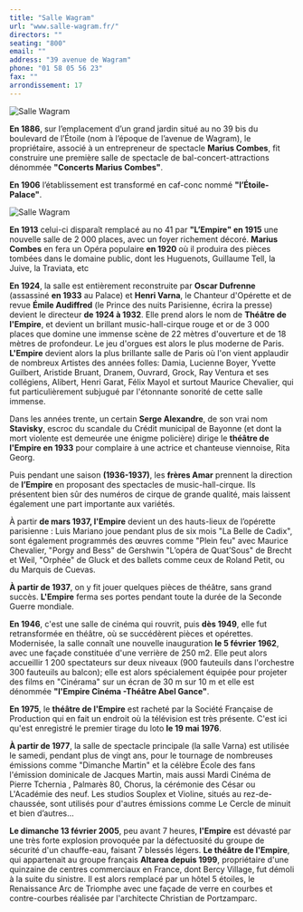 ```yaml
---
title: "Salle Wagram"
url: "www.salle-wagram.fr/"
directors: ""
seating: "800"
email: ""
address: "39 avenue de Wagram"
phone: "01 58 05 56 23"
fax: ""
arrondissement: 17
---
```


![Salle Wagram](../images/17eme/salle-wagram/salle-wagram-1.jpg)

**En 1886**, sur l’emplacement d’un grand jardin situé au no 39 bis du boulevard de l’Étoile (nom à l’époque de l’avenue de Wagram), le propriétaire, associé à un entrepreneur de spectacle **Marius Combes**, fit construire une première salle de spectacle de bal-concert-attractions dénommée **"Concerts Marius Combes"**.

**En 1906** l’établissement est transformé en caf-conc nommé **"l’Étoile-Palace"**.

![Salle Wagram](../images/17eme/salle-wagram/salle-wagram-2.jpg)

**En 1913** celui-ci disparaît remplacé au no 41 par **"L’Empire" en 1915** une nouvelle salle de 2 000 places, avec un foyer richement décoré. **Marius Combes** en fera un Opéra populaire **en 1920** où il produira des pièces tombées dans le domaine public, dont les Huguenots, Guillaume Tell, la Juive, la Traviata, etc

**En 1924**, la salle est entièrement reconstruite par **Oscar Dufrenne** (assassiné **en 1933** au Palace) et **Henri Varna**, le Chanteur d'Opérette et de revue **Émile Audiffred** (le Prince des nuits Parisienne, écrira la presse) devient le directeur **de 1924 à 1932**. Elle prend alors le nom de **Théâtre de l'Empire**, et devient un brillant music-hall-cirque rouge et or de 3 000 places que domine une immense scène de 22 mètres d'ouverture et de 18 mètres de profondeur. Le jeu d'orgues est alors le plus moderne de Paris. **L'Empire** devient alors la plus brillante salle de Paris où l'on vient applaudir de nombreux Artistes des années folles: Damia, Lucienne Boyer, Yvette Guilbert, Aristide Bruant, Dranem, Ouvrard, Grock, Ray Ventura et ses collégiens, Alibert, Henri Garat, Félix Mayol et surtout Maurice Chevalier, qui fut particulièrement subjugué par l'étonnante sonorité de cette salle immense.

Dans les années trente, un certain **Serge Alexandre**, de son vrai nom **Stavisky**, escroc du scandale du Crédit municipal de Bayonne (et dont la mort violente est demeurée une énigme policière) dirige le **théâtre de l'Empire en 1933** pour complaire à une actrice et chanteuse viennoise, Rita Georg.

Puis pendant une saison **(1936-1937)**, les **frères Amar** prennent la direction de **l’Empire** en proposant des spectacles de music-hall-cirque. Ils présentent bien sûr des numéros de cirque de grande qualité, mais laissent également une part importante aux variétés.

À partir **de mars 1937, l'Empire** devient un des hauts-lieux de l’opérette parisienne : Luis Mariano joue pendant plus de six mois "La Belle de Cadix", sont également programmés des œuvres comme "Plein feu" avec Maurice Chevalier, "Porgy and Bess" de Gershwin "L’opéra de Quat’Sous" de Brecht et Weil, "Orphée" de Gluck et des ballets comme ceux de Roland Petit, ou du Marquis de Cuevas.

**À partir de 1937**, on y fit jouer quelques pièces de théâtre, sans grand succès. **L'Empire** ferma ses portes pendant toute la durée de la Seconde Guerre mondiale.

**En 1946**, c'est une salle de cinéma qui rouvrit, puis **dès 1949**, elle fut retransformée en théâtre, où se succédèrent pièces et opérettes.
Modernisée, la salle connaît une nouvelle inauguration **le 5 février 1962**, avec une façade constituée d'une verrière de 250 m2. Elle peut alors accueillir 1 200 spectateurs sur deux niveaux (900 fauteuils dans l'orchestre 300 fauteuils au balcon); elle est alors spécialement équipée pour projeter des films en "Cinérama" sur un écran de 30 m sur 10 m et elle est dénommée **"l'Empire Cinéma -Théâtre Abel Gance"**.

**En 1975**, le **théâtre de l'Empire** est racheté par la Société Française de Production qui en fait un endroit où la télévision est très présente. C'est ici qu'est enregistré le premier tirage du loto **le 19 mai 1976**. 

**À partir de 1977**, la salle de spectacle principale (la salle Varna) est utilisée le samedi, pendant plus de vingt ans, pour le tournage de nombreuses émissions comme "Dimanche Martin" et la célèbre École des fans l'émission dominicale de Jacques Martin, mais aussi Mardi Cinéma de Pierre Tchernia , Palmarès 80, Chorus, la cérémonie des César ou L'Académie des neuf. Les studios Souplex et Violine, situés au rez-de-chaussée, sont utilisés pour d'autres émissions comme Le Cercle de minuit et bien d’autres…

**Le dimanche 13 février 2005**, peu avant 7 heures, **l'Empire** est dévasté par une très forte explosion provoquée par la défectuosité du groupe de sécurité d'un chauffe-eau, faisant 7 blessés légers.
**Le théâtre de l'Empire**, qui appartenait au groupe français **Altarea depuis 1999**, propriétaire d'une quinzaine de centres commerciaux en France, dont Bercy Village, fut démoli à la suite du sinistre. Il est alors remplacé par un hôtel 5 étoiles, le Renaissance Arc de Triomphe avec une façade de verre en courbes et contre-courbes réalisée par l'architecte Christian de Portzamparc.


